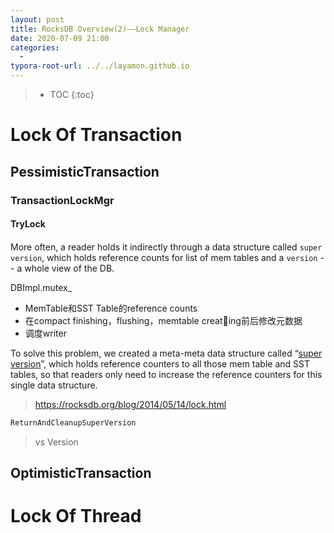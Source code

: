 ```yaml
---
layout: post
title: RocksDB Overview(2)——Lock Manager
date: 2020-07-09 21:00
categories:
  -
typora-root-url: ../../layamon.github.io
---
```

> * TOC
{:toc}

# Lock Of Transaction

## PessimisticTransaction

### TransactionLockMgr

#### TryLock

#### 



More often, a reader holds it indirectly through a data structure called `super version`, which holds reference counts for list of mem tables and a `version` -- a whole view of the DB.



DBImpl.mutex_

+ MemTable和SST Table的reference counts
+ 在compact finishing，flushing，memtable creating前后修改元数据
+ 调度writer



To solve this problem, we created a meta-meta data structure called “[super version](https://reviews.facebook.net/rROCKSDB1fdb3f7dc60e96394e3e5b69a46ede5d67fb976c)”, which holds reference counters to all those mem table and SST tables, so that readers only need to increase the reference counters for this single data structure. 

> https://rocksdb.org/blog/2014/05/14/lock.html



```cpp
ReturnAndCleanupSuperVersion
```

> vs Version

#### 

## OptimisticTransaction

# Lock Of Thread


